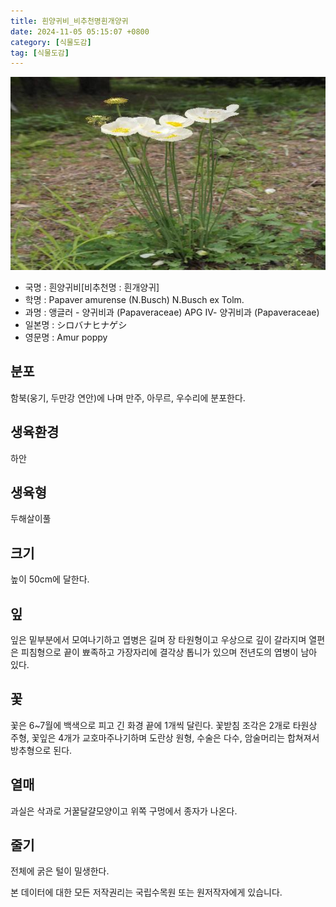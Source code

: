 ```yaml
---
title: 흰양귀비_비추천명흰개양귀
date: 2024-11-05 05:15:07 +0800
category: [식물도감]
tag: [식물도감]
---
```




![흰양귀비[비추천명 : 흰개양귀]](/assets/img/fileUpload/plants/basic/Papaveraceae/Papaver/6832/6832_20160726174459190files_th2.jpg)
- 국명 : 흰양귀비[비추천명 : 흰개양귀]
- 학명 : Papaver amurense (N.Busch) N.Busch ex Tolm.
- 과명 : 앵글러 - 양귀비과 (Papaveraceae) APG Ⅳ- 양귀비과 (Papaveraceae)
- 일본명 : シロバナヒナゲシ
- 영문명 : Amur poppy


## 분포
함북(웅기, 두만강 연안)에 나며 만주, 아무르, 우수리에 분포한다.
## 생육환경
하안
## 생육형
두해살이풀
## 크기
높이 50cm에 달한다.
## 잎
잎은 밑부분에서 모여나기하고 엽병은 길며 장 타원형이고 우상으로 깊이 갈라지며 열편은 피침형으로 끝이 뾰족하고 가장자리에 결각상 톱니가 있으며 전년도의 엽병이 남아 있다.
## 꽃
꽃은 6~7월에 백색으로 피고 긴 화경 끝에 1개씩 달린다. 꽃받침 조각은 2개로 타원상 주형, 꽃잎은 4개가 교호마주나기하며 도란상 원형, 수술은 다수, 암술머리는 합쳐져서 방추형으로 된다.
## 열매
과실은 삭과로 거꿀달걀모양이고 위쪽 구멍에서 종자가 나온다.
## 줄기
전체에 굵은 털이 밀생한다.






본 데이터에 대한 모든 저작권리는 국립수목원 또는 원저작자에게 있습니다.
